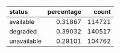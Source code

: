 | status      |   percentage |   count |
|:------------|-------------:|--------:|
| available   |      0.31867 |  114721 |
| degraded    |      0.39032 |  140517 |
| unavailable |      0.29101 |  104762 |
